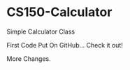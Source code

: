 # CS150-Calculator
Simple Calculator Class

First Code Put On GitHub... Check it out!

More Changes.
